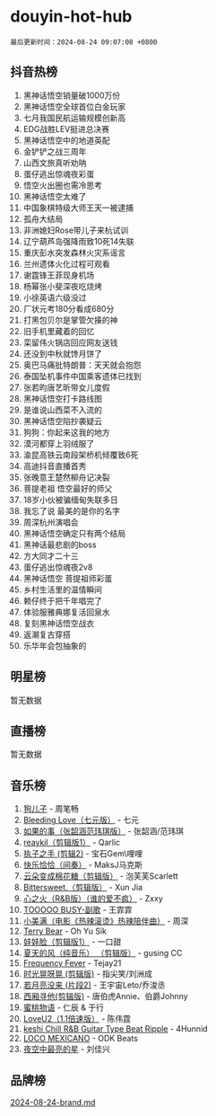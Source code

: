 # douyin-hot-hub

`最后更新时间：2024-08-24 09:07:08 +0800`

## 抖音热榜

1. 黑神话悟空销量破1000万份
1. 黑神话悟空全球首位白金玩家
1. 七月我国民航运输规模创新高
1. EDG战胜LEV挺进总决赛
1. 黑神话悟空中的地道英配
1. 金铲铲之战三周年
1. 山西文旅真听劝呐
1. 蛋仔逃出惊魂夜彩蛋
1. 悟空火出圈也需冷思考
1. 黑神话悟空太难了
1. 中国象棋特级大师王天一被逮捕
1. 孤舟大结局
1. 非洲媳妇Rose带儿子来杭试训
1. 辽宁葫芦岛强降雨致10死14失联
1. 重庆彭水突发森林火灾系谣言
1. 兰州遗体火化过程可观看
1. 谢霆锋王菲现身机场
1. 杨幂张小斐深夜吃烧烤
1. 小徐英语六级没过
1. 厂状元考180分看成680分
1. 打黑包贝尔是掌管欠揍的神
1. 旧手机里藏着的回忆
1. 栾留伟火锅店回应网友送钱
1. 还没到中秋就馋月饼了
1. 奥巴马痛批特朗普：天天就会抱怨
1. 泰国坠机事件中国乘客遗体已找到
1. 张若昀唐艺昕带女儿度假
1. 黑神话悟空打卡路线图
1. 是谁说山西菜不入流的
1. 黑神话悟空陷抄袭疑云
1. 狗狗：你起来这我的地方
1. 漠河都穿上羽绒服了
1. 渝昆高铁云南段架桥机倾覆致6死
1. 高迪抖音直播首秀
1. 张晚意王楚然柳舟记决裂
1. 菩提老祖 悟空最好的师父
1. 18岁小伙被骗缅甸失联多日
1. 我忘了说 最美的是你的名字
1. 周深杭州演唱会
1. 黑神话悟空确定只有两个结局
1. 黑神话最悲剧的boss
1. 方大同才二十三
1. 蛋仔逃出惊魂夜2v8
1. 黑神话悟空 菩提祖师彩蛋
1. 乡村生活里的温情瞬间
1. 赖仔终于把千年唱完了
1. 体验服雅典娜复活回泉水
1. 复刻黑神话悟空战衣
1. 返潮复古穿搭
1. 乐华年会包抽象的

## 明星榜

暂无数据

## 直播榜

暂无数据

## 音乐榜

1. [狗儿子](https://sf5-hl-cdn-tos.douyinstatic.com/obj/tos-cn-ve-2774/osvuItF7HhQ8nfz5BHDCMbu5ZOmgxBGtmcEpfn) - 周笔畅
1. [Bleeding Love（七元版）](https://sf5-hl-cdn-tos.douyinstatic.com/obj/tos-cn-ve-2774/oEgC9eZFHQ1MfSRnrfkzFp8AayDWqAQMABBgUs) - 七元
1. [如果的事（张韶涵范玮琪版）](https://sf5-hl-cdn-tos.douyinstatic.com/obj/tos-cn-ve-2774/owI7MDDyzHddFIDNOFiTf8qYP1fafEiAgmjsCv) - 张韶涵/范玮琪
1. [reaykil（剪辑版1）](https://sf3-cdn-tos.douyinstatic.com/obj/tos-cn-ve-2774/osSIWpEdiiBoAWKQMsIBhmw1wUEJn5z20ANfA9) - Qarlic
1. [执子之手 (剪辑2)](https://sf3-cdn-tos.douyinstatic.com/obj/tos-cn-ve-2774/oUoZLQjCc31XzqsBnBQUNgeKtYPBcgbFDwtfcu) - 宝石Gem\哩哩
1. [快乐恰恰（间奏）](https://sf3-cdn-tos.douyinstatic.com/obj/tos-cn-ve-2774/oMesum3HvWQXJxuMFeVYzf54o2QzH5aEBPOCAn) - MaksJ马克斯
1. [云朵变成棉花糖（剪辑版）](https://sf5-hl-cdn-tos.douyinstatic.com/obj/tos-cn-ve-2774/o8LC84GQLALFfXeyJmh8KE61byVQYMMeAZLfEI) - 泡芙芙Scarlett
1. [Bittersweet.（剪辑版）](https://sf5-hl-cdn-tos.douyinstatic.com/obj/tos-cn-ve-2774/oIR5xcAceFQosUeHXGzNQpCesIBELaANA2RYoJ) - Xun Jia
1. [心之火（R&B版）（谁的爱不疯）](https://sf3-cdn-tos.douyinstatic.com/obj/tos-cn-ve-2774/okemkEDaIBBE3OosftCgMxlFkLQZRw37t36ZQv) - Zxxy
1. [TOOOOO BUSY-副歌](https://sf3-cdn-tos.douyinstatic.com/obj/tos-cn-ve-2774/o0fmjGZetNDjSM5EimFs2QlzBg30YgByJMRQrC) - 王霏霏
1. [小美满（电影《热辣滚烫》热辣陪伴曲）](https://sf3-cdn-tos.douyinstatic.com/obj/tos-cn-ve-2774/o0GAn2lSgfZIDUgtevCGDQYnFg4CwnrBaxbTZL) - 周深
1. [Terry Bear](https://sf5-hl-cdn-tos.douyinstatic.com/obj/tos-cn-ve-2774/oY98zQoBzAv3LMriiCP1nBInWAHWfS2wisMjSc) - Oh Yu Sik
1. [娃娃脸（剪辑版1）](https://sf5-hl-cdn-tos.douyinstatic.com/obj/tos-cn-ve-2774/oIimSCgQoNUePTAZ1Ba7TeADY4KetGYsVFeaaB) - 一口甜
1. [夏天的风（纯音乐） （剪辑版）](https://sf5-hl-cdn-tos.douyinstatic.com/obj/tos-cn-ve-2774/oUzLjBZZFQAoNRmGokEeD5zfQCObp6UeFAnTa6) - gusing CC
1. [Frequency Fever](https://sf3-cdn-tos.douyinstatic.com/obj/tos-cn-ve-2774/os94PCgvfCQSGh1ogDZmrFB6eEACFtZXwHEYHh) - Tejay21
1. [时光晃呀晃 (剪辑版)](https://sf5-hl-cdn-tos.douyinstatic.com/obj/tos-cn-ve-2774/o8ACeQem3gwI1x3GIYGAfKG0LJebKFRJDwRwyW) - 指尖笑/刘洲成
1. [若月亮没来 (片段2)](https://sf5-hl-cdn-tos.douyinstatic.com/obj/tos-cn-ve-2774/ocQavLLjkCOeDxGyYeIMGgNAIwJ0QXE1Ve3Fzv) - 王宇宙Leto/乔浚丞
1. [西厢寻他(剪辑版)](https://sf5-hl-cdn-tos.douyinstatic.com/obj/tos-cn-ve-2774/oUsAVfAQKlRNxEv5qxvIB8o5qmIWUcXbzJKJhw) - 唐伯虎Annie、伯爵Johnny
1. [蜜桃物语](https://sf5-hl-cdn-tos.douyinstatic.com/obj/tos-cn-ve-2774/oIhOSCZtIACtYU4XQkngiW9kCBfVD1Fz9IYeqL) - 仁辰 & 于行
1. [LoveU2（1.1倍速版）](https://sf3-cdn-tos.douyinstatic.com/obj/tos-cn-ve-2774/oQMeDffLaEmgMwgCOEMAFCI6INzoFPgWdD0rsa) - 陈伟霆
1. [keshi Chill R&B Guitar Type Beat Ripple](https://sf5-hl-cdn-tos.douyinstatic.com/obj/tos-cn-ve-2774/okQIfmitAB3HpgZQo0YCEFEACcDhQngn0fkFIC) - 4Hunnid
1. [LOCO MEXICANO](https://sf5-hl-cdn-tos.douyinstatic.com/obj/tos-cn-ve-2774/owxVoxJorA4ILBfsMAjU6t7O1xW9w0tS7EYzh6) - ODK Beats
1. [夜空中最亮的星](https://sf5-hl-cdn-tos.douyinstatic.com/obj/tos-cn-ve-2774/o4IfgGwqqnFeXEMGaS8JBzJAdayAaCeoxqbjCD) - 刘佳兴

## 品牌榜

[2024-08-24-brand.md](2024-08-24-brand.md)
